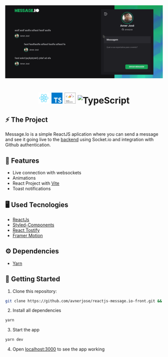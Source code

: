 <h1 align="center">
  <img src="public/message.io.gif"/> 
</h1>
<h1 align="center" widht="50%">
  <img alt="React" width="7%" src="https://raw.githubusercontent.com/github/explore/80688e429a7d4ef2fca1e82350fe8e3517d3494d/topics/react/react.png" />
  <img alt="TypeScript" width="7%" src="https://raw.githubusercontent.com/github/explore/80688e429a7d4ef2fca1e82350fe8e3517d3494d/topics/typescript/typescript.png" />
  <img alt="TypeScript" width="7%" src="https://raw.githubusercontent.com/github/explore/80688e429a7d4ef2fca1e82350fe8e3517d3494d/topics/styled-components/styled-components.png" />
  <img alt="TypeScript" width="7%" src="https://cdn.jsdelivr.net/gh/devicons/devicon/icons/socketio/socketio-original.svg" />
</h1>

## ⚡️ The Project
  Message.Io is a simple ReactJS aplication where you can send a message and see it going live to the [backend](https://github.com/avnerjose/nodejs-message.io-backend) using
  Socket.io and integration with Github authentication.
  
## 🎯 Features
 - Live connection with websockets
 - Animations
 - React Project with [Vite](https://vitejs.dev/)
 - Toast notifications
  
## 🖥️ Used Tecnologies
 - [ReactJs](https://reactjs.org/)
 - [Styled-Components](https://styled-components.com/)
 - [React Tostify](https://github.com/fkhadra/react-toastify)
 - [Framer Motion](https://www.framer.com/motion/)

## ⚙️ Dependencies
 - [Yarn](https://yarnpkg.com/)
 
## 🚀️ Getting Started

1. Clone this repository: 

```bash
git clone https://github.com/avnerjose/reactjs-message.io-front.git && cd reactjs-message.io-front
```
2. Install all dependencies

```bash
yarn
```
3. Start the app
```bash
yarn dev
```
4. Open [localhost:3000](http://localhost:3000) to see the app working
